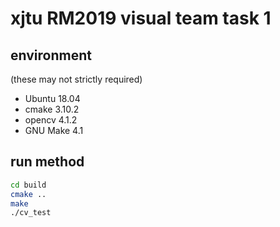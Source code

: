 # xjtu RM2019 visual team task 1
## environment
(these may not strictly required)
- Ubuntu 18.04
- cmake 3.10.2
- opencv 4.1.2
- GNU Make 4.1

## run method
```bash
cd build
cmake ..
make
./cv_test
```
